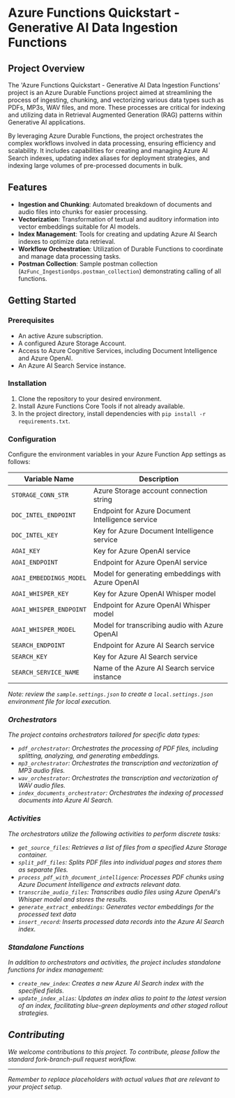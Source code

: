 # Azure Functions Quickstart - Generative AI Data Ingestion Functions

## Project Overview

The 'Azure Functions Quickstart - Generative AI Data Ingestion Functions' project is an Azure Durable Functions project aimed at streamlining the process of ingesting, chunking, and vectorizing various data types such as PDFs, MP3s, WAV files, and more. These processes are critical for indexing and utilizing data in Retrieval Augmented Generation (RAG) patterns within Generative AI applications.

By leveraging Azure Durable Functions, the project orchestrates the complex workflows involved in data processing, ensuring efficiency and scalability. It includes capabilities for creating and managing Azure AI Search indexes, updating index aliases for deployment strategies, and indexing large volumes of pre-processed documents in bulk.

## Features
- **Ingestion and Chunking**: Automated breakdown of documents and audio files into chunks for easier processing.
- **Vectorization**: Transformation of textual and auditory information into vector embeddings suitable for AI models.
- **Index Management**: Tools for creating and updating Azure AI Search indexes to optimize data retrieval.
- **Workflow Orchestration**: Utilization of Durable Functions to coordinate and manage data processing tasks.
- **Postman Collection**: Sample postman collection (`AzFunc_IngestionOps.postman_collection`) demonstrating calling of all functions.

## Getting Started

### Prerequisites
- An active Azure subscription.
- A configured Azure Storage Account.
- Access to Azure Cognitive Services, including Document Intelligence and Azure OpenAI.
- An Azure AI Search Service instance.

### Installation
1. Clone the repository to your desired environment.
2. Install Azure Functions Core Tools if not already available.
3. In the project directory, install dependencies with `pip install -r requirements.txt`.

### Configuration
Configure the environment variables in your Azure Function App settings as follows:

| Variable Name                | Description                                               |
|------------------------------|-----------------------------------------------------------|
| `STORAGE_CONN_STR`           | Azure Storage account connection string                   |
| `DOC_INTEL_ENDPOINT`         | Endpoint for Azure Document Intelligence service          |
| `DOC_INTEL_KEY`              | Key for Azure Document Intelligence service               |
| `AOAI_KEY`                   | Key for Azure OpenAI service                              |
| `AOAI_ENDPOINT`              | Endpoint for Azure OpenAI service                         |
| `AOAI_EMBEDDINGS_MODEL`      | Model for generating embeddings with Azure OpenAI         |
| `AOAI_WHISPER_KEY`           | Key for Azure OpenAI Whisper model                        |
| `AOAI_WHISPER_ENDPOINT`      | Endpoint for Azure OpenAI Whisper model                   |
| `AOAI_WHISPER_MODEL`         | Model for transcribing audio with Azure OpenAI            |
| `SEARCH_ENDPOINT`            | Endpoint for Azure AI Search service                      |
| `SEARCH_KEY`                 | Key for Azure AI Search service                           |
| `SEARCH_SERVICE_NAME`        | Name of the Azure AI Search service instance              |

<i>Note: review the `sample.settings.json` to create a `local.settings.json` environment file for local execution.

### Orchestrators
The project contains orchestrators tailored for specific data types:
- `pdf_orchestrator`: Orchestrates the processing of PDF files, including splitting, analyzing, and generating embeddings.
- `mp3_orchestrator`: Orchestrates the transcription and vectorization of MP3 audio files.
- `wav_orchestrator`: Orchestrates the transcription and vectorization of WAV audio files.
- `index_documents_orchestrator`: Orchestrates the indexing of processed documents into Azure AI Search.

### Activities
The orchestrators utilize the following activities to perform discrete tasks:
- `get_source_files`: Retrieves a list of files from a specified Azure Storage container.
- `split_pdf_files`: Splits PDF files into individual pages and stores them as separate files.
- `process_pdf_with_document_intelligence`: Processes PDF chunks using Azure Document Intelligence and extracts relevant data.
- `transcribe_audio_files`: Transcribes audio files using Azure OpenAI's Whisper model and stores the results.
- `generate_extract_embeddings`: Generates vector embeddings for the processed text data
- `insert_record`: Inserts processed data records into the Azure AI Search index.

### Standalone Functions
In addition to orchestrators and activities, the project includes standalone functions for index management:
- `create_new_index`: Creates a new Azure AI Search index with the specified fields.
- `update_index_alias`: Updates an index alias to point to the latest version of an index, facilitating blue-green deployments and other staged rollout strategies.

## Contributing
We welcome contributions to this project. To contribute, please follow the standard fork-branch-pull request workflow.

---

Remember to replace placeholders with actual values that are relevant to your project setup.